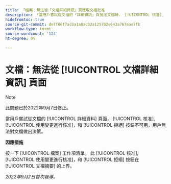 ```yaml
---
title: 「檔案：無法從「文檔詳細資訊」頁獲取文檔批准
description: 「當用戶嘗試從文檔的「詳細資訊」頁批准文檔時， [!UICONTROL 核准], [!UICONTROL 使用變更進行核准]，和 [!UICONTROL 拒絕] 按鈕不可用，用戶無法對文檔做出決策。」
hidefromtoc: true
source-git-commit: de7f66f7acba1a0ac32a1257b2e643a767eae7fb
workflow-type: tm+mt
source-wordcount: '124'
ht-degree: 0%

---
```



# 文檔：無法從 [!UICONTROL 文檔詳細資訊] 頁面

>[!NOTE]
>
>此問題已於2022年9月7日修正。

當用戶嘗試從文檔的 [!UICONTROL 詳細資料] 頁面， [!UICONTROL 核准], [!UICONTROL 使用變更進行核准]，和 [!UICONTROL 拒絕] 按鈕不可用，用戶無法對文檔做出決策。

**因應措施**

按一下 [!UICONTROL 檔案] 工作項清單。 此 [!UICONTROL 核准], [!UICONTROL 使用變更進行核准]，和 [!UICONTROL 拒絕] 按鈕在 [!UICONTROL 文檔摘要] 的上界。

_2022年9月2日首次報導。_

